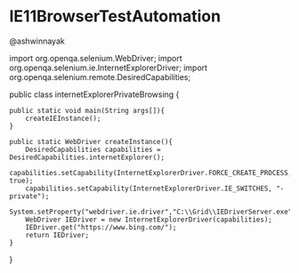 # IE11BrowserTestAutomation

@ashwinnayak

import org.openqa.selenium.WebDriver;
import org.openqa.selenium.ie.InternetExplorerDriver;
import org.openqa.selenium.remote.DesiredCapabilities;

public class internetExplorerPrivateBrowsing {

    public static void main(String args[]){
        createIEInstance();
    }

    public static WebDriver createInstance(){
        DesiredCapabilities capabilities = DesiredCapabilities.internetExplorer();
        capabilities.setCapability(InternetExplorerDriver.FORCE_CREATE_PROCESS, true);
        capabilities.setCapability(InternetExplorerDriver.IE_SWITCHES, "-private");
        System.setProperty("webdriver.ie.driver","C:\\Grid\\IEDriverServer.exe");
        WebDriver IEDriver = new InternetExplorerDriver(capabilities);
        IEDriver.get("https://www.bing.com/");
        return IEDriver;
    }
}

